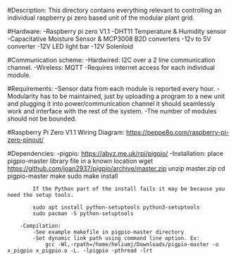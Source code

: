 #Description: This directory contains everything relevant to controlling an individual raspberry pi zero based unit of the modular plant grid. 

#Hardware: 
    -Raspberry pi zero V1.1
    -DHT11 Temperature & Humidity sensor
    -Capacitative Moisture Sensor & MCP3008 B2D converters
    -12v to 5V converter
    -12V LED light bar
    -12V Solenloid

#Communication scheme: 
    -Hardwired: I2C over a 2 line communication channel.
    -Wireless: MQTT
        -Requires internet access for each individual module.


#Requirements: 
    -Sensor data from each module is reported every hour. 
    -Modularity has to be maintained, just by uploading a program to a new unit and plugging it into power/communication 
    channel it should seamlessly work and interface with the rest of the system. 
    -The number of modules should not be bounded. 

#Raspberry Pi Zero V1.1 Wiring Diagram: 
https://peppe8o.com/raspberry-pi-zero-pinout/


#Dependencies:
    -pigpio: https://abyz.me.uk/rpi/pigpio/
        -Installation: place pigpio-master library file in a known location
            wget https://github.com/joan2937/pigpio/archive/master.zip
            unzip master.zip
            cd pigpio-master
            make
            sudo make install

            If the Python part of the install fails it may be because you need the setup tools.

            sudo apt install python-setuptools python3-setuptools
            sudo pacman -S python-setuptools

        -Compilation:
            -See example makefile in pigpio-master directory
            -Set dynamic link path using command line option. Ex:
                gcc -Wl,-rpath=/home/heliumj/Downloads/pigpio-master -o x_pigpio x_pigpio.o -L. -lpigpio -pthread -lrt






